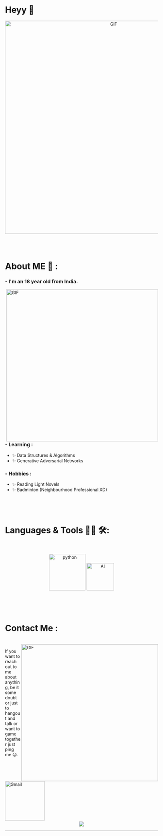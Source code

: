 # Heyy 👋

<div align="center">
<img hight="300" width="700" alt="GIF" align="center" src="https://github.com/srishteai/srishteai/blob/master/assets/208593.gif">
</div>

</br>
</br>
</br>


# About ME 💬 :

### - I'm an 18 year old from India.

<img hight="400" width="500" alt="GIF" align="right" src="https://github.com/Xx-Ashutosh-xX/Xx-Ashutosh-xX/blob/master/assets/1936.gif">

### - Learning :
- ✨ Data Structures & Algorithms
- ✨ Generative Adversarial Networks

### - Hobbies : 
- ✨ Reading Light Novels
- ✨ Badminton (Neighbourhood Professional XD)

</br>
</br>
</br>



# Languages & Tools 👨‍💻 🛠:
</br>

<p align="center">

<!-- For more icons please follow  https://github.com/MikeCodesDotNET/ColoredBadges -->
<img src="https://github.com/srishteai/srishteai/blob/master/assets/icons/python.png" alt="python" width="120" hight="50">
<img src="https://github.com/srishteai/srishteai/blob/master/assets/icons/ai.png" alt="AI" width="90" hight="50">
</p>
</br>
</br>
</br>



# Contact Me :

<p>
 </br>


<img hight="320" width="450" align="right" alt="GIF" src="https://github.com/srishteai/srishteai/blob/master/assets/93195.gif">


If you want to reach out to me about anything, be it some doubt or just to hangout and talk or want to game together just ping me 😉.

<a href="mailto:srishhtiijainn@gmail.com">
 <img align="left" alt="Gmail" width="130" hight="100" src="https://github.com/srishteai/srishteai/blob/master/assets/icons/gmail.png" />
</a>
</br>
</br>
</br>
</a>
<a href="https://www.reddit.com/user/srihahaha>
  <img align="left" alt=" Reddit" width="130" hight="100" src="https://github.com/srishteai/srishteai/blob/master/assets/icons/reddit.png" />
</a>
 </p>
 

</br>
</br>
</br>
</br>
</br>
</br>
</br>



<p align="center" >  
  <a href="https://github.com/anuraghazra/github-readme-stats"> 
<img  src="https://github-readme-stats.vercel.app/api?username=srishteai&&show_icons=true&theme=radical"/>
  </a>
  </p>

*************
